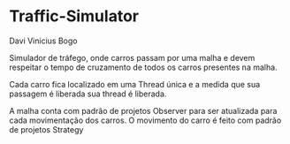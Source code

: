 # Traffic-Simulator
Davi Vinicius Bogo

Simulador de tráfego, onde carros passam por uma malha e devem respeitar o tempo de cruzamento de todos os 
carros presentes na malha.

Cada carro fica localizado em uma Thread única e a medida que sua passagem é liberada sua thread é liberada.

A malha conta com padrão de projetos Observer para ser atualizada para cada movimentação dos carros.
O movimento do carro é feito com padrão de projetos Strategy
